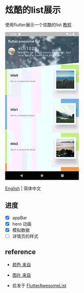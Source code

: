 # 炫酷的list展示

使用flutter展示一个炫酷的list [教程](http://jser.tech/2019/06/13/flutter-awesome-list/)

<img src="https://github.com/xch1029/awesomelist/blob/master/screenshot/awesomeList.gif?raw=true">

[English](./README.md) | 简体中文

## 进度

- [x] appBar
- [x] hero 动画
- [x] 模拟数据
- [ ] 详情页的样式

## reference
- [颜色 来自](https://colorsupplyyy.com/app)
- [图片 来自](https://picsum.photos/)

- 启发于 [FlutterAwesomeList](https://github.com/samarthagarwal/FlutterAwesomeList)

